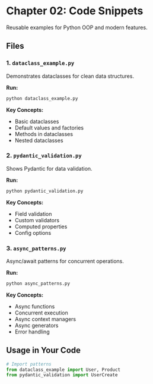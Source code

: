 # Chapter 02: Code Snippets

Reusable examples for Python OOP and modern features.

## Files

### 1. `dataclass_example.py`

Demonstrates dataclasses for clean data structures.

**Run:**

```bash
python dataclass_example.py
```

**Key Concepts:**

- Basic dataclasses
- Default values and factories
- Methods in dataclasses
- Nested dataclasses

### 2. `pydantic_validation.py`

Shows Pydantic for data validation.

**Run:**

```bash
python pydantic_validation.py
```

**Key Concepts:**

- Field validation
- Custom validators
- Computed properties
- Config options

### 3. `async_patterns.py`

Async/await patterns for concurrent operations.

**Run:**

```bash
python async_patterns.py
```

**Key Concepts:**

- Async functions
- Concurrent execution
- Async context managers
- Async generators
- Error handling

## Usage in Your Code

```python
# Import patterns
from dataclass_example import User, Product
from pydantic_validation import UserCreate
```
